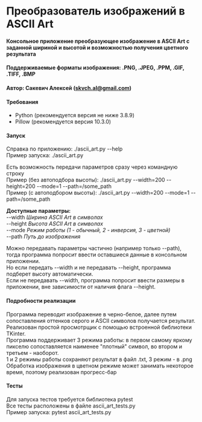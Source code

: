 # Преобразователь изображений в ASCII Art

#### Консольное приложение преобразующее изображение в ASCII Art c заданной шириной и высотой и возможностью получения цветного результата  

#### Поддерживаемые форматы изображения: .PNG, .JPEG, .PPM, .GIF, .TIFF, .BMP  

#### Автор: Сакевич Алексей (skvch.al@gmail.com)

#### Требования
- Python (рекомендуется версия не ниже 3.8.9)
- Pillow (рекомендуется версия 10.3.0)

#### Запуск
Справка по приложению: ./ascii_art.py --help  
Пример запуска: ./ascii_art.py  

Есть возможность передачи параметров сразу через командную строку  
Пример (без автоподбора высоты): ./ascii_art.py --width=200 --height=200 --mode=1 --path=/some_path  
Пример (с автоподбором высоты): ./ascii_art.py --width=200 --mode=1 --path=/some_path  

__Доступные параметры:__   
--width _Ширина ASCII Art в символах_  
--height _Высота ASCII Art в символах_  
--mode _Режим работы (1 - обычный, 2 - инверсия, 3 - цветной)_    
--path _Путь до изображения_   
 

Можно передавать параметры частично (например только --path), тогда программа попросит ввести оставшиеся данные в консольном приложении.  
Но если передать --width и не передавать --height, программа подберет высоту автоматически.  
Если не передавать --width, программа попросит ввести размеры в приложении, вне зависимости от наличия флага --height.

#### Подробности реализации
Программа переводит изображение в черно-белое, далее путем сопоставления оттенков серого и ASCII символов получается результат.  
Реализован простой просмотрщик с помощью встроенной библиотеки TKinter.  
Программа поддерживает 3 режима работы: в первом самому яркому пикселю сопоставляется наименее "плотный" cимвол, во втором и третьем - наоборот.  
1 и 2 режимы работы сохраняют результат в файл .txt, 3 режим - в .png  
Обработка изображения в цветном режиме может занимать некоторое время, поэтому реализован прогресс-бар


#### Тесты
Для запуска тестов требуется библиотека pytest  
Все тесты расположены в файле ascii_art_tests.py  
Пример запуска: pytest ascii_art_tests.py
